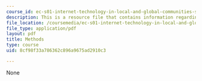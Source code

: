 ```yaml
---
course_id: ec-s01-internet-technology-in-local-and-global-communities-spring-2005-summer-2005
description: This is a resource file that contains information regarding methods.
file_location: /coursemedia/ec-s01-internet-technology-in-local-and-global-communities-spring-2005-summer-2005/8cf98f33a786362c896a9675ad2910c3_MITEC_S01S05_l06_methods.pdf
file_type: application/pdf
layout: pdf
title: Methods
type: course
uid: 8cf98f33a786362c896a9675ad2910c3

---
```

None